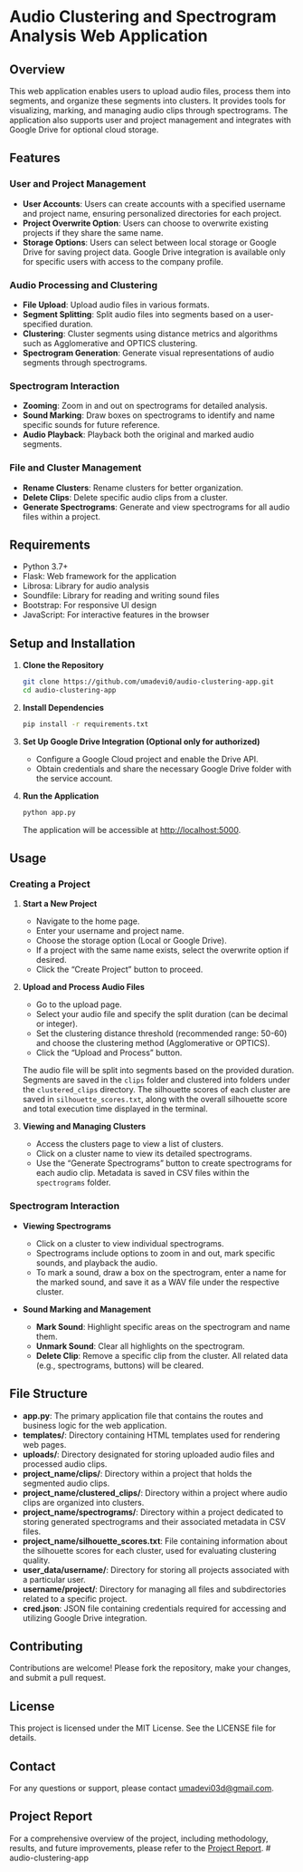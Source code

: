 # Audio Clustering and Spectrogram Analysis Web Application

## Overview

This web application enables users to upload audio files, process them into segments, and organize these segments into clusters. It provides tools for visualizing, marking, and managing audio clips through spectrograms. The application also supports user and project management and integrates with Google Drive for optional cloud storage.

## Features

### User and Project Management

* **User Accounts**: Users can create accounts with a specified username and project name, ensuring personalized directories for each project.
* **Project Overwrite Option**: Users can choose to overwrite existing projects if they share the same name.
* **Storage Options**: Users can select between local storage or Google Drive for saving project data. Google Drive integration is available only for specific users with access to the company profile.

### Audio Processing and Clustering

* **File Upload**: Upload audio files in various formats.
* **Segment Splitting**: Split audio files into segments based on a user-specified duration.
* **Clustering**: Cluster segments using distance metrics and algorithms such as Agglomerative and OPTICS clustering.
* **Spectrogram Generation**: Generate visual representations of audio segments through spectrograms.

### Spectrogram Interaction

* **Zooming**: Zoom in and out on spectrograms for detailed analysis.
* **Sound Marking**: Draw boxes on spectrograms to identify and name specific sounds for future reference.
* **Audio Playback**: Playback both the original and marked audio segments.

### File and Cluster Management

* **Rename Clusters**: Rename clusters for better organization.
* **Delete Clips**: Delete specific audio clips from a cluster.
* **Generate Spectrograms**: Generate and view spectrograms for all audio files within a project.

## Requirements

* Python 3.7+
* Flask: Web framework for the application
* Librosa: Library for audio analysis
* Soundfile: Library for reading and writing sound files
* Bootstrap: For responsive UI design
* JavaScript: For interactive features in the browser

## Setup and Installation

1. **Clone the Repository**

    ```bash
    git clone https://github.com/umadevi0/audio-clustering-app.git
    cd audio-clustering-app
    ```

2. **Install Dependencies**

    ```bash
    pip install -r requirements.txt
    ```

3. **Set Up Google Drive Integration (Optional only for authorized)**

    * Configure a Google Cloud project and enable the Drive API.
    * Obtain credentials and share the necessary Google Drive folder with the service account.

4. **Run the Application**

    ```bash
    python app.py
    ```

    The application will be accessible at [http://localhost:5000](http://localhost:5000).

## Usage

### Creating a Project

1. **Start a New Project**

    * Navigate to the home page.
    * Enter your username and project name.
    * Choose the storage option (Local or Google Drive).
    * If a project with the same name exists, select the overwrite option if desired.
    * Click the “Create Project” button to proceed.

2. **Upload and Process Audio Files**

    * Go to the upload page.
    * Select your audio file and specify the split duration (can be decimal or integer).
    * Set the clustering distance threshold (recommended range: 50-60) and choose the clustering method (Agglomerative or OPTICS).
    * Click the “Upload and Process” button.

    The audio file will be split into segments based on the provided duration. Segments are saved in the `clips` folder and clustered into folders under the `clustered_clips` directory. The silhouette scores of each cluster are saved in `silhouette_scores.txt`, along with the overall silhouette score and total execution time displayed in the terminal.

3. **Viewing and Managing Clusters**

    * Access the clusters page to view a list of clusters.
    * Click on a cluster name to view its detailed spectrograms.
    * Use the “Generate Spectrograms” button to create spectrograms for each audio clip. Metadata is saved in CSV files within the `spectrograms` folder.

### Spectrogram Interaction

* **Viewing Spectrograms**

    * Click on a cluster to view individual spectrograms.
    * Spectrograms include options to zoom in and out, mark specific sounds, and playback the audio.
    * To mark a sound, draw a box on the spectrogram, enter a name for the marked sound, and save it as a WAV file under the respective cluster.

* **Sound Marking and Management**

    * **Mark Sound**: Highlight specific areas on the spectrogram and name them.
    * **Unmark Sound**: Clear all highlights on the spectrogram.
    * **Delete Clip**: Remove a specific clip from the cluster. All related data (e.g., spectrograms, buttons) will be cleared.

## File Structure

* **app.py**: The primary application file that contains the routes and business logic for the web application.
* **templates/**: Directory containing HTML templates used for rendering web pages.
* **uploads/**: Directory designated for storing uploaded audio files and processed audio clips.
* **project_name/clips/**: Directory within a project that holds the segmented audio clips.
* **project_name/clustered_clips/**: Directory within a project where audio clips are organized into clusters.
* **project_name/spectrograms/**: Directory within a project dedicated to storing generated spectrograms and their associated metadata in CSV files.
* **project_name/silhouette_scores.txt**: File containing information about the silhouette scores for each cluster, used for evaluating clustering quality.
* **user_data/username/**: Directory for storing all projects associated with a particular user.
* **username/project/**: Directory for managing all files and subdirectories related to a specific project.
* **cred.json**: JSON file containing credentials required for accessing and utilizing Google Drive integration.

## Contributing

Contributions are welcome! Please fork the repository, make your changes, and submit a pull request.

## License

This project is licensed under the MIT License. See the LICENSE file for details.

## Contact

For any questions or support, please contact [umadevi03d@gmail.com](mailto:umadevi03d@gmail.com).

## Project Report

For a comprehensive overview of the project, including methodology, results, and future improvements, please refer to the [Project Report](link-to-your-project-report).
#   a u d i o - c l u s t e r i n g - a p p  
 